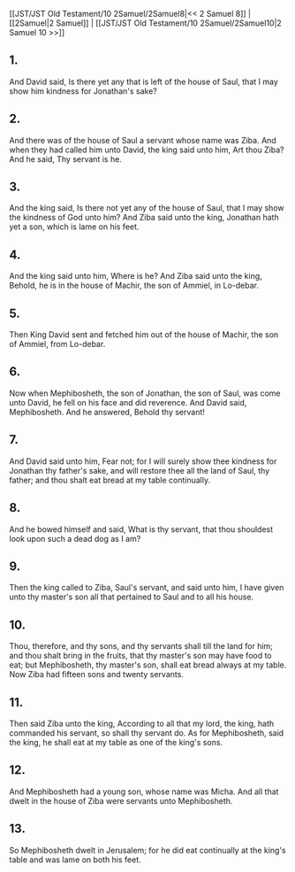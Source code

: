 [[JST/JST Old Testament/10 2Samuel/2Samuel8|<< 2 Samuel 8]] | [[2Samuel|2 Samuel]] | [[JST/JST Old Testament/10 2Samuel/2Samuel10|2 Samuel 10 >>]]
## 1.
And David said, Is there yet any that is left of the house of Saul, that I may show him kindness for Jonathan\'s sake?
## 2.
And there was of the house of Saul a servant whose name was Ziba. And when they had called him unto David, the king said unto him, Art thou Ziba? And he said, Thy servant is he.
## 3.
And the king said, Is there not yet any of the house of Saul, that I may show the kindness of God unto him? And Ziba said unto the king, Jonathan hath yet a son, which is lame on his feet.
## 4.
And the king said unto him, Where is he? And Ziba said unto the king, Behold, he is in the house of Machir, the son of Ammiel, in Lo-debar.
## 5.
Then King David sent and fetched him out of the house of Machir, the son of Ammiel, from Lo-debar.
## 6.
Now when Mephibosheth, the son of Jonathan, the son of Saul, was come unto David, he fell on his face and did reverence. And David said, Mephibosheth. And he answered, Behold thy servant!
## 7.
And David said unto him, Fear not; for I will surely show thee kindness for Jonathan thy father\'s sake, and will restore thee all the land of Saul, thy father; and thou shalt eat bread at my table continually.
## 8.
And he bowed himself and said, What is thy servant, that thou shouldest look upon such a dead dog as I am?
## 9.
Then the king called to Ziba, Saul\'s servant, and said unto him, I have given unto thy master\'s son all that pertained to Saul and to all his house.
## 10.
Thou, therefore, and thy sons, and thy servants shall till the land for him; and thou shalt bring in the fruits, that thy master\'s son may have food to eat; but Mephibosheth, thy master\'s son, shall eat bread always at my table. Now Ziba had fifteen sons and twenty servants.
## 11.
Then said Ziba unto the king, According to all that my lord, the king, hath commanded his servant, so shall thy servant do. As for Mephibosheth, said the king, he shall eat at my table as one of the king\'s sons.
## 12.
And Mephibosheth had a young son, whose name was Micha. And all that dwelt in the house of Ziba were servants unto Mephibosheth.
## 13.
So Mephibosheth dwelt in Jerusalem; for he did eat continually at the king\'s table and was lame on both his feet.

